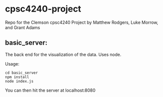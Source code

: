 # cpsc4240-project
Repo for the Clemson cpsc4240 Project by Matthew Rodgers, Luke Morrow, and Grant Adams

## basic_server:
The back end for the visualization of the data. Uses node.
  
Usage:
```
cd basic_server
npm install
node index.js
```
You can then hit the server at localhost:8080
